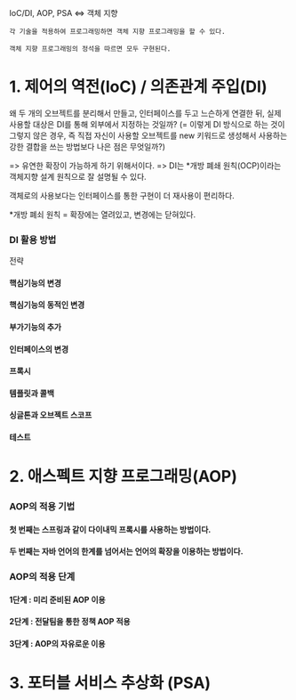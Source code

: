 IoC/DI, AOP, PSA <=> 객체 지향

`각 기술을 적용하여 프로그래밍하면 객체 지향 프로그래밍을 할 수 있다.`

`객체 지향 프로그래밍의 정석을 따르면 모두 구현된다.`

# 1. 제어의 역전(IoC) / 의존관계 주입(DI)

왜 두 개의 오브젝트를 분리해서 만들고, 인터페이스를 두고 느슨하게 연결한 뒤, 실제 사용할 대상은 DI를 통해 외부에서 지정하는 것일까?
(= 이렇게 DI 방식으로 하는 것이 그렇지 않은 경우, 즉 직접 자신이 사용할 오브젝트를 new 키워드로 생성해서 사용하는 강한 결합을 쓰는 방법보다 나은 점은 무엇일까?)

=> 유연한 확장이 가능하게 하기 위해서이다.
=> DI는 *개방 폐쇄 원칙(OCP)이라는 객체지향 설계 원칙으로 잘 설명될 수 있다. 

객체로의 사용보다는 인터페이스를 통한 구현이 더 재사용이 편리하다.


*개방 폐쇠 원칙 = 확장에는 열려있고, 변경에는 닫혀있다.

### DI 활용 방법

전략 
#### 핵심기능의 변경

#### 핵심기능의 동적인 변경

#### 부가기능의 추가

#### 인터페이스의 변경

#### 프록시

#### 템플릿과 콜백

#### 싱글톤과 오브젝트 스코프

#### 테스트


# 2. 애스펙트 지향 프로그래밍(AOP)

### AOP의 적용 기법

#### 첫 번째는 스프링과 같이 다이내믹 프록시를 사용하는 방법이다.

#### 두 번째는 자바 언어의 한계를 넘어서는 언어의 확장을 이용하는 방법이다.

### AOP의 적용 단계

#### 1단계 : 미리 준비된 AOP 이용
#### 2단계 : 전달팀을 통한 정책 AOP 적용
#### 3단계 : AOP의 자유로운 이용


# 3. 포터블 서비스 추상화 (PSA)
